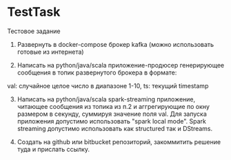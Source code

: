 # TestTask
Тестовое задание

1. Развернуть в docker-compose брокер kafka (можно использовать готовые из интернета)

2. Написать на python/java/scala приложение-продюсер генерирующее сообщения в топик развернутого брокера в формате:

val: случайное целое число в диапазоне 1-10,
ts: текущий timestamp

3. Написать на python/java/scala spark-streaming приложение, читающее сообщения из топика из п.2 и аггрегирующие по окну размером в секунду, суммируя значение поля val.
Для запуска приложения допустимо использовать "spark local mode".
Spark streaming допустимо использовать как structured так и DStreams.

4. Создать на github или bitbucket репозиторий, закоммитить решение туда и прислать ссылку.
